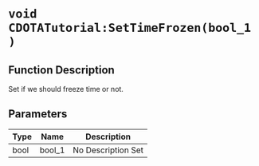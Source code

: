 # `void CDOTATutorial:SetTimeFrozen(bool_1 )`
## Function Description
Set if we should freeze time or not.
## Parameters
Type|Name|Description
--|--|--
bool|bool_1|No Description Set
